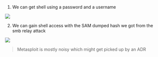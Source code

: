 1. We can get shell using a password and a username 

![](https://i.imgur.com/NZjEBIr.png)

2. We can gain shell access with the SAM dumped hash we got from the smb relay attack

![](https://i.imgur.com/wWJPEWY.png)

> Metasploit is mostly noisy which might get picked up by an ADR